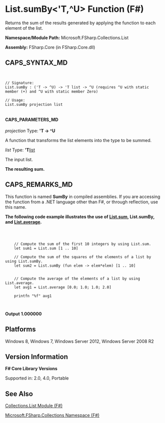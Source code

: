 # List.sumBy<'T,^U> Function (F#)

Returns the sum of the results generated by applying the function to each element of the list.

**Namespace/Module Path:** Microsoft.FSharp.Collections.List

**Assembly:** FSharp.Core (in FSharp.Core.dll)


## CAPS_SYNTAX_MD



```


// Signature:
List.sumBy : ('T -> ^U) -> 'T list -> ^U (requires ^U with static member (+) and ^U with static member Zero)

// Usage:
List.sumBy projection list


```



#### CAPS_PARAMETERS_MD
*projection*
Type: **'T -&gt; ^U**


A function that transforms the list elements into the type to be summed.


*list*
Type: **'T**[list](http://msdn.microsoft.com/en-us/library/c627b668-477b-4409-91ed-06d7f1b3e4a7)


The input list.



**The resulting sum.**
## CAPS_REMARKS_MD
This function is named **SumBy** in compiled assemblies. If you are accessing the function from a .NET language other than F#, or through reflection, use this name.

**The following code example illustrates the use of [List.sum](http://msdn.microsoft.com/en-us/library/54d47fe3-5ecf-4883-beb5-e915342a17f9), List.sumBy, and [List.average](http://msdn.microsoft.com/en-us/library/2b9a627b-106d-4548-8c4c-ab5058b8f8e1).**


```



    // Compute the sum of the first 10 integers by using List.sum.
    let sum1 = List.sum [1 .. 10]

    // Compute the sum of the squares of the elements of a list by using List.sumBy.
    let sum2 = List.sumBy (fun elem -> elem*elem) [1 .. 10]


    // Compute the average of the elements of a list by using List.average.
    let avg1 = List.average [0.0; 1.0; 1.0; 2.0]

    printfn "%f" avg1



```



**Output**
**1.000000**
## Platforms
Windows 8, Windows 7, Windows Server 2012, Windows Server 2008 R2


## Version Information
**F# Core Library Versions**

Supported in: 2.0, 4.0, Portable




## See Also
[Collections.List Module &#40;F&#35;&#41;](Collections.List+Module+%28F%23%29.md)

[Microsoft.FSharp.Collections Namespace &#40;F&#35;&#41;](Microsoft.FSharp.Collections+Namespace+%28F%23%29.md)

